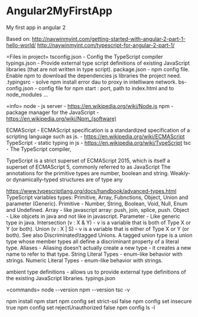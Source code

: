 # Angular2MyFirstApp
My first app in angular 2

Based on:
http://naywinmyint.com/getting-started-with-angular-2-part-1-hello-world/ 
http://naywinmyint.com/typescript-for-angular-2-part-1/

=Files in project=
tsconfig.json - Config the TypeScript compiler
typings.json - Provide external type script definitions of existing JavaScript libraries (that are not written in type script). 
package.json - npm config file. Enable npm to download the dependencies js libraries the project need.
.typingsrc - solve npm install error dau to proxy in intelliware network.
bs-config.json - config file for npm start : port, path to index.html and to node_modules ...

=info=
node - js server - https://en.wikipedia.org/wiki/Node.js
npm - package manager for the JavaScript - https://en.wikipedia.org/wiki/Npm_(software)

ECMAScript - ECMAScript specification is a standardized specification of a scripting language such as js. - https://en.wikipedia.org/wiki/ECMAScript
TypeScript - static typing in js - https://en.wikipedia.org/wiki/TypeScript
tsc -  The TypeScript compiler,

TypeScript is a strict superset of ECMAScript 2015, which is itself a superset of ECMAScript 5, commonly referred to as JavaScript
The annotations for the primitive types are number, boolean and string. Weakly- or dynamically-typed structures are of type any

https://www.typescriptlang.org/docs/handbook/advanced-types.html
TypeScript variables types: Primitive, Array, Fubnctions, Object, Union and parameter (Generic).
Primitive - Number, String, Boolean, Void, Null, Enum and Undefined.
Array  - like javascript array: push, join, splice, push.
Object - Like objcets in java and not like in javascript.
Parameter - Like generic type in java. 
Intersection (v : X & Y) - v is a variable that is both of Type X or Y (or both).
Union (v : X | S) -  v is a variable that is either of Type X or Y (or both).
See also Discriminated\tagged  Unions. A tagged union type is a union type whose member types all define a discriminant property of a literal type.
Aliases - Aliasing doesn’t actually create a new type - it creates a new name to refer to that type. 
String Literal Types - enum-like behavior with strings.
Numeric Literal Types - enum-like behavior with strings.
 
ambient type definitions - allows us to provide external type definitions of the existing JavaScript libraries.
typings.json

=commands=
node --version
npm --version
tsc -v


npm install
npm start
npm config set strict-ssl false
npm config set insecure true
npm config set rejectUnauthorized false
npm config ls -l
